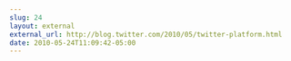```yaml
---
slug: 24
layout: external
external_url: http://blog.twitter.com/2010/05/twitter-platform.html
date: 2010-05-24T11:09:42-05:00
---
```

